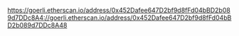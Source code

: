 https://goerli.etherscan.io/address/0x452Dafee647D2bf9d8fFd04bBD2b089d7DDc8A4://goerli.etherscan.io/address/0x452Dafee647D2bf9d8fFd04bBD2b089d7DDc8A48
